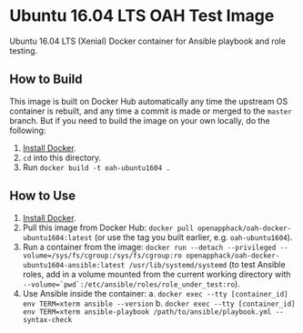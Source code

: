 # Ubuntu 16.04 LTS OAH Test Image

Ubuntu 16.04 LTS (Xenial) Docker container for Ansible playbook and role testing.

## How to Build

This image is built on Docker Hub automatically any time the upstream OS container is rebuilt, and any time a commit is made or merged to the `master` branch. But if you need to build the image on your own locally, do the following:

  1. [Install Docker](https://docs.docker.com/engine/installation/).
  2. `cd` into this directory.
  3. Run `docker build -t oah-ubuntu1604 .`

## How to Use

  1. [Install Docker](https://docs.docker.com/engine/installation/).
  2. Pull this image from Docker Hub: `docker pull openapphack/oah-docker-ubuntu1604:latest` (or use the tag you built earlier, e.g. `oah-ubuntu1604`).
  3. Run a container from the image: `docker run --detach --privileged --volume=/sys/fs/cgroup:/sys/fs/cgroup:ro openapphack/oah-docker-ubuntu1604-ansible:latest /usr/lib/systemd/systemd` (to test Ansible roles, add in a volume mounted from the current working directory with ``--volume=`pwd`:/etc/ansible/roles/role_under_test:ro``).
  4. Use Ansible inside the container:
    a. `docker exec --tty [container_id] env TERM=xterm ansible --version`
    b. `docker exec --tty [container_id] env TERM=xterm ansible-playbook /path/to/ansible/playbook.yml --syntax-check`
